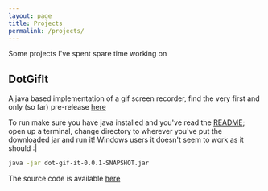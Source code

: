 ```yaml
---
layout: page
title: Projects
permalink: /projects/
---
```


Some projects I've spent spare time working on

## DotGifIt

A java based implementation of a gif screen recorder, find the very first and only (so far) pre-release [here](https://github.com/sgregory8/dotGifIt/releases/download/0.1/dot-gif-it-0.0.1-SNAPSHOT.jar)

To run make sure you have java installed and you've read the <a href="https://github.com/sgregory8/dotGifIt/blob/with_screen_moving/README.MD" target="_blank">README</a>; open up a terminal, change directory to wherever you've put the downloaded jar and run it! Windows users it doesn't seem to work as it should :|

```bash
java -jar dot-gif-it-0.0.1-SNAPSHOT.jar
```

The source code is available [here](https://github.com/sgregory8/dotGifIt)

